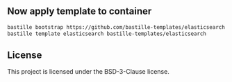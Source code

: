 ## Now apply template to container
```sh
bastille bootstrap https://github.com/bastille-templates/elasticsearch
bastille template elasticsearch bastille-templates/elasticsearch
```

## License
This project is licensed under the BSD-3-Clause license.